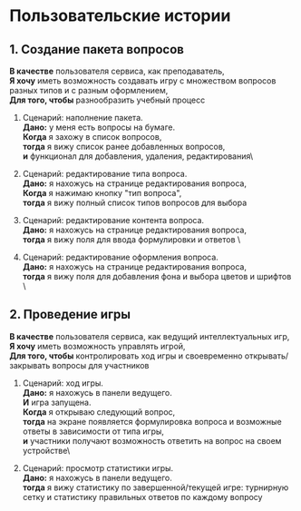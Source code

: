 # Пользовательские истории

## 1. Создание пакета вопросов

**В качестве** пользователя сервиса, как преподаватель, \
**Я хочу** иметь возможность создавать игру с множеством вопросов разных типов и с разным оформлением, \
**Для того, чтобы** разнообразить учебный процесс

1. Сценарий: наполнение пакета. \
   **Дано:** у меня есть вопросы на бумаге. \
   **Когда** я захожу в список вопросов, \
   **тогда** я вижу список ранее добавленных вопросов, \
   **и** функционал для добавления, удаления, редактирования\

2. Сценарий: редактирование типа вопроса. \
   **Дано:** я нахожусь на странице редактирования вопроса, \
   **Когда** я нажимаю кнопку "тип вопроса", \
   **тогда** я вижу полный список типов вопросов для выбора

3. Сценарий: редактирование контента вопроса. \
   **Дано:** я нахожусь на странице редактирования вопроса, \
   **тогда** я вижу поля для ввода формулировки и ответов \

4. Сценарий: редактирование оформления вопроса. \
   **Дано:** я нахожусь на странице редактирования вопроса, \
   **тогда** я вижу поля для добавления фона и выбора цветов и шрифтов \

## 2. Проведение игры

**В качестве** пользователя сервиса, как ведущий интеллектуальных игр, \
**Я хочу** иметь возможность управлять игрой, \
**Для того, чтобы** контролировать ход игры и своевременно открывать/закрывать вопросы для участников

1. Сценарий: ход игры. \
   **Дано:** я нахожусь в панели ведущего. \
   **И** игра запущена. \
   **Когда** я открываю следующий вопрос, \
   **тогда** на экране появляется формулировка вопроса и возможные ответы в зависимости от типа игры, \
   **и** участники получают возможность ответить на вопрос на своем устройстве\

2. Сценарий: просмотр статистики игры. \
   **Дано:** я нахожусь в панели ведущего. \
   **тогда** я вижу статистику по завершенной/текущей игре: турнирную сетку и статистику правильных ответов по каждому вопросу
